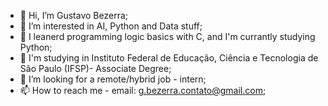 - 👋 Hi, I’m Gustavo Bezerra;
- 👀 I’m interested in AI, Python and Data stuff;
- 🌱 I leanerd programming logic basics with C, and I'm currantly studying Python; 
- 🌱 I'm studying in Instituto Federal de Educação, Ciência e Tecnologia de São Paulo (IFSP)- Associate Degree;
- 💞️ I’m looking for a remote/hybrid job - intern;
- 📫 How to reach me - email: g.bezerra.contato@gmail.com;
